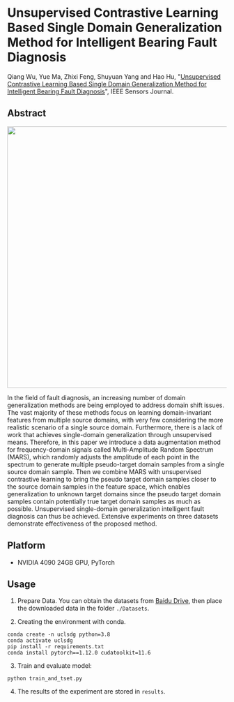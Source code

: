 # Unsupervised Contrastive Learning Based Single Domain Generalization Method for Intelligent Bearing Fault Diagnosis

Qiang Wu, Yue Ma, Zhixi Feng, Shuyuan Yang and Hao Hu, "[Unsupervised Contrastive Learning Based Single Domain Generalization Method for Intelligent Bearing Fault Diagnosis](https://ieeexplore.ieee.org/document/10785570)", IEEE Sensors Journal.

## Abstract

<p align="center">
<img src="https://github.com/WuQiangXDU/" width="600" class="center">
</p>

In the field of fault diagnosis, an increasing number of domain generalization methods are being employed to address domain shift issues. The vast majority of these methods focus on learning domain-invariant features from multiple source domains, with very few considering the more realistic scenario of a single source domain. Furthermore, there is a lack of work that achieves single-domain generalization through unsupervised means. Therefore, in this paper we introduce a data augmentation method for frequency-domain signals called Multi-Amplitude Random Spectrum (MARS), which randomly adjusts the amplitude of each point in the spectrum to generate multiple pseudo-target domain samples from a single source domain sample. Then we combine MARS with unsupervised contrastive learning to bring the pseudo target domain samples closer to the source domain samples in the feature space, which enables generalization to unknown target domains since the pseudo target domain samples contain potentially true target domain samples as much as possible. Unsupervised single-domain generalization intelligent fault diagnosis can thus be achieved. Extensive experiments on three datasets demonstrate effectiveness of the proposed method.


## Platform

- NVIDIA 4090 24GB GPU, PyTorch

## Usage

1. Prepare Data. You can obtain the datasets from [Baidu Drive](https://pan.baidu.com/s/1fiXX5shuTl6C34agHo0w5A?pwd=a3q2), then place the downloaded data in the folder ````./Datasets````.

2. Creating the environment with conda.

````
conda create -n uclsdg python=3.8
conda activate uclsdg
pip install -r requirements.txt
conda install pytorch==1.12.0 cudatoolkit=11.6
````

3. Train and evaluate model:
````
python train_and_tset.py
````

4. The results of the experiment are stored in ````results````.